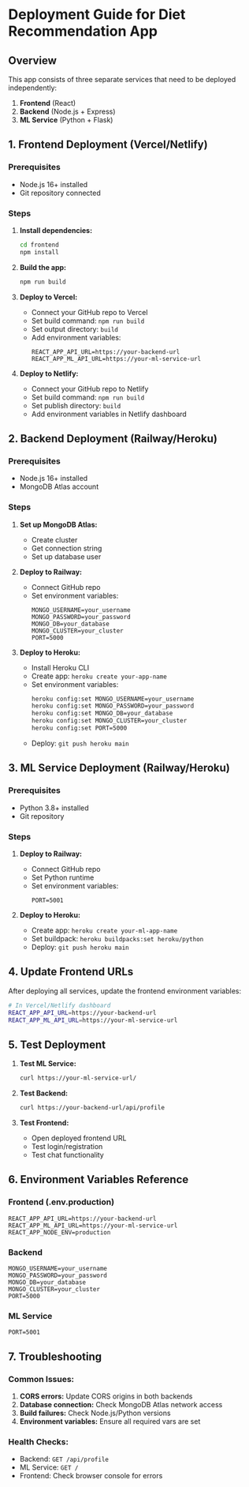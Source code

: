 # Deployment Guide for Diet Recommendation App

## Overview
This app consists of three separate services that need to be deployed independently:
1. **Frontend** (React)
2. **Backend** (Node.js + Express)
3. **ML Service** (Python + Flask)

## 1. Frontend Deployment (Vercel/Netlify)

### Prerequisites
- Node.js 16+ installed
- Git repository connected

### Steps
1. **Install dependencies:**
   ```bash
   cd frontend
   npm install
   ```

2. **Build the app:**
   ```bash
   npm run build
   ```

3. **Deploy to Vercel:**
   - Connect your GitHub repo to Vercel
   - Set build command: `npm run build`
   - Set output directory: `build`
   - Add environment variables:
     ```
     REACT_APP_API_URL=https://your-backend-url
     REACT_APP_ML_API_URL=https://your-ml-service-url
     ```

4. **Deploy to Netlify:**
   - Connect your GitHub repo to Netlify
   - Set build command: `npm run build`
   - Set publish directory: `build`
   - Add environment variables in Netlify dashboard

## 2. Backend Deployment (Railway/Heroku)

### Prerequisites
- Node.js 16+ installed
- MongoDB Atlas account

### Steps
1. **Set up MongoDB Atlas:**
   - Create cluster
   - Get connection string
   - Set up database user

2. **Deploy to Railway:**
   - Connect GitHub repo
   - Set environment variables:
     ```
     MONGO_USERNAME=your_username
     MONGO_PASSWORD=your_password
     MONGO_DB=your_database
     MONGO_CLUSTER=your_cluster
     PORT=5000
     ```

3. **Deploy to Heroku:**
   - Install Heroku CLI
   - Create app: `heroku create your-app-name`
   - Set environment variables:
     ```bash
     heroku config:set MONGO_USERNAME=your_username
     heroku config:set MONGO_PASSWORD=your_password
     heroku config:set MONGO_DB=your_database
     heroku config:set MONGO_CLUSTER=your_cluster
     heroku config:set PORT=5000
     ```
   - Deploy: `git push heroku main`

## 3. ML Service Deployment (Railway/Heroku)

### Prerequisites
- Python 3.8+ installed
- Git repository

### Steps
1. **Deploy to Railway:**
   - Connect GitHub repo
   - Set Python runtime
   - Set environment variables:
     ```
     PORT=5001
     ```

2. **Deploy to Heroku:**
   - Create app: `heroku create your-ml-app-name`
   - Set buildpack: `heroku buildpacks:set heroku/python`
   - Deploy: `git push heroku main`

## 4. Update Frontend URLs

After deploying all services, update the frontend environment variables:

```bash
# In Vercel/Netlify dashboard
REACT_APP_API_URL=https://your-backend-url
REACT_APP_ML_API_URL=https://your-ml-service-url
```

## 5. Test Deployment

1. **Test ML Service:**
   ```bash
   curl https://your-ml-service-url/
   ```

2. **Test Backend:**
   ```bash
   curl https://your-backend-url/api/profile
   ```

3. **Test Frontend:**
   - Open deployed frontend URL
   - Test login/registration
   - Test chat functionality

## 6. Environment Variables Reference

### Frontend (.env.production)
```
REACT_APP_API_URL=https://your-backend-url
REACT_APP_ML_API_URL=https://your-ml-service-url
REACT_APP_NODE_ENV=production
```

### Backend
```
MONGO_USERNAME=your_username
MONGO_PASSWORD=your_password
MONGO_DB=your_database
MONGO_CLUSTER=your_cluster
PORT=5000
```

### ML Service
```
PORT=5001
```

## 7. Troubleshooting

### Common Issues:
1. **CORS errors:** Update CORS origins in both backends
2. **Database connection:** Check MongoDB Atlas network access
3. **Build failures:** Check Node.js/Python versions
4. **Environment variables:** Ensure all required vars are set

### Health Checks:
- Backend: `GET /api/profile`
- ML Service: `GET /`
- Frontend: Check browser console for errors 